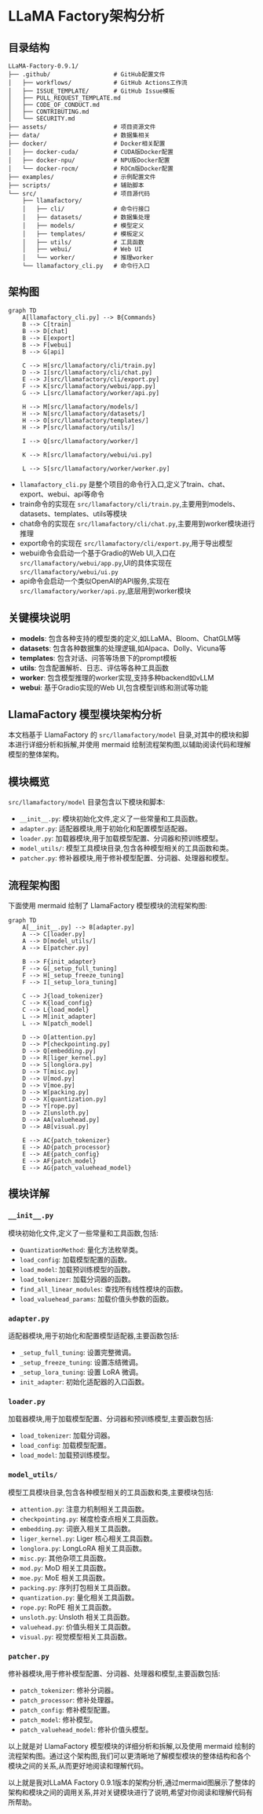 # LLaMA Factory架构分析

## 目录结构

```
LLaMA-Factory-0.9.1/
├── .github/                  # GitHub配置文件
│   ├── workflows/            # GitHub Actions工作流
│   ├── ISSUE_TEMPLATE/       # GitHub Issue模板  
│   ├── PULL_REQUEST_TEMPLATE.md
│   ├── CODE_OF_CONDUCT.md
│   ├── CONTRIBUTING.md  
│   └── SECURITY.md
├── assets/                   # 项目资源文件
├── data/                     # 数据集相关
├── docker/                   # Docker相关配置
│   ├── docker-cuda/          # CUDA版Docker配置
│   ├── docker-npu/           # NPU版Docker配置  
│   └── docker-rocm/          # ROCm版Docker配置
├── examples/                 # 示例配置文件
├── scripts/                  # 辅助脚本
└── src/                      # 项目源代码
    ├── llamafactory/
    │   ├── cli/              # 命令行接口
    │   ├── datasets/         # 数据集处理
    │   ├── models/           # 模型定义  
    │   ├── templates/        # 模板定义
    │   ├── utils/            # 工具函数
    │   ├── webui/            # Web UI
    │   └── worker/           # 推理worker
    └── llamafactory_cli.py   # 命令行入口
```

## 架构图

```mermaid
graph TD
    A[llamafactory_cli.py] --> B{Commands}
    B --> C[train]
    B --> D[chat]
    B --> E[export]
    B --> F[webui]
    B --> G[api]

    C --> H[src/llamafactory/cli/train.py]
    D --> I[src/llamafactory/cli/chat.py]  
    E --> J[src/llamafactory/cli/export.py]
    F --> K[src/llamafactory/webui/app.py]
    G --> L[src/llamafactory/worker/api.py]

    H --> M[src/llamafactory/models/]
    H --> N[src/llamafactory/datasets/]
    H --> O[src/llamafactory/templates/]
    H --> P[src/llamafactory/utils/]

    I --> Q[src/llamafactory/worker/]

    K --> R[src/llamafactory/webui/ui.py]

    L --> S[src/llamafactory/worker/worker.py]
```

- `llamafactory_cli.py` 是整个项目的命令行入口,定义了train、chat、export、webui、api等命令
- train命令的实现在 `src/llamafactory/cli/train.py`,主要用到models、datasets、templates、utils等模块
- chat命令的实现在 `src/llamafactory/cli/chat.py`,主要用到worker模块进行推理
- export命令的实现在 `src/llamafactory/cli/export.py`,用于导出模型
- webui命令会启动一个基于Gradio的Web UI,入口在`src/llamafactory/webui/app.py`,UI的具体实现在`src/llamafactory/webui/ui.py` 
- api命令会启动一个类似OpenAI的API服务,实现在`src/llamafactory/worker/api.py`,底层用到worker模块

## 关键模块说明

- **models**: 包含各种支持的模型类的定义,如LLaMA、Bloom、ChatGLM等
- **datasets**: 包含各种数据集的处理逻辑,如Alpaca、Dolly、Vicuna等
- **templates**: 包含对话、问答等场景下的prompt模板
- **utils**: 包含配置解析、日志、评估等各种工具函数
- **worker**: 包含模型推理的worker实现,支持多种backend如vLLM
- **webui**: 基于Gradio实现的Web UI,包含模型训练和测试等功能

## LlamaFactory 模型模块架构分析

本文档基于 LlamaFactory 的 `src/llamafactory/model` 目录,对其中的模块和脚本进行详细分析和拆解,并使用 mermaid 绘制流程架构图,以辅助阅读代码和理解模型的整体架构。

## 模块概览

`src/llamafactory/model` 目录包含以下模块和脚本:

- `__init__.py`: 模块初始化文件,定义了一些常量和工具函数。
- `adapter.py`: 适配器模块,用于初始化和配置模型适配器。
- `loader.py`: 加载器模块,用于加载模型配置、分词器和预训练模型。
- `model_utils/`: 模型工具模块目录,包含各种模型相关的工具函数和类。
- `patcher.py`: 修补器模块,用于修补模型配置、分词器、处理器和模型。

## 流程架构图

下面使用 mermaid 绘制了 LlamaFactory 模型模块的流程架构图:

```mermaid
graph TD
    A[__init__.py] --> B[adapter.py]
    A --> C[loader.py]
    A --> D[model_utils/]
    A --> E[patcher.py]

    B --> F{init_adapter}
    F --> G[_setup_full_tuning]
    F --> H[_setup_freeze_tuning]
    F --> I[_setup_lora_tuning]

    C --> J{load_tokenizer}
    C --> K{load_config}
    C --> L{load_model}
    L --> M[init_adapter]
    L --> N[patch_model]

    D --> O[attention.py]
    D --> P[checkpointing.py]
    D --> Q[embedding.py]
    D --> R[liger_kernel.py]
    D --> S[longlora.py]
    D --> T[misc.py]
    D --> U[mod.py]
    D --> V[moe.py]
    D --> W[packing.py]
    D --> X[quantization.py]
    D --> Y[rope.py]
    D --> Z[unsloth.py]
    D --> AA[valuehead.py]
    D --> AB[visual.py]

    E --> AC{patch_tokenizer}
    E --> AD{patch_processor}
    E --> AE{patch_config}
    E --> AF{patch_model}
    E --> AG{patch_valuehead_model}
```

## 模块详解

### `__init__.py`

模块初始化文件,定义了一些常量和工具函数,包括:

- `QuantizationMethod`: 量化方法枚举类。
- `load_config`: 加载模型配置的函数。
- `load_model`: 加载预训练模型的函数。
- `load_tokenizer`: 加载分词器的函数。
- `find_all_linear_modules`: 查找所有线性模块的函数。
- `load_valuehead_params`: 加载价值头参数的函数。

### `adapter.py`

适配器模块,用于初始化和配置模型适配器,主要函数包括:

- `_setup_full_tuning`: 设置完整微调。
- `_setup_freeze_tuning`: 设置冻结微调。
- `_setup_lora_tuning`: 设置 LoRA 微调。
- `init_adapter`: 初始化适配器的入口函数。

### `loader.py`

加载器模块,用于加载模型配置、分词器和预训练模型,主要函数包括:

- `load_tokenizer`: 加载分词器。
- `load_config`: 加载模型配置。
- `load_model`: 加载预训练模型。

### `model_utils/`

模型工具模块目录,包含各种模型相关的工具函数和类,主要模块包括:

- `attention.py`: 注意力机制相关工具函数。
- `checkpointing.py`: 梯度检查点相关工具函数。
- `embedding.py`: 词嵌入相关工具函数。
- `liger_kernel.py`: Liger 核心相关工具函数。
- `longlora.py`: LongLoRA 相关工具函数。
- `misc.py`: 其他杂项工具函数。
- `mod.py`: MoD 相关工具函数。
- `moe.py`: MoE 相关工具函数。
- `packing.py`: 序列打包相关工具函数。
- `quantization.py`: 量化相关工具函数。
- `rope.py`: RoPE 相关工具函数。
- `unsloth.py`: Unsloth 相关工具函数。
- `valuehead.py`: 价值头相关工具函数。
- `visual.py`: 视觉模型相关工具函数。

### `patcher.py`

修补器模块,用于修补模型配置、分词器、处理器和模型,主要函数包括:

- `patch_tokenizer`: 修补分词器。
- `patch_processor`: 修补处理器。
- `patch_config`: 修补模型配置。
- `patch_model`: 修补模型。
- `patch_valuehead_model`: 修补价值头模型。

以上就是对 LlamaFactory 模型模块的详细分析和拆解,以及使用 mermaid 绘制的流程架构图。通过这个架构图,我们可以更清晰地了解模型模块的整体结构和各个模块之间的关系,从而更好地阅读和理解代码。

以上就是我对LLaMA Factory 0.9.1版本的架构分析,通过mermaid图展示了整体的架构和模块之间的调用关系,并对关键模块进行了说明,希望对你阅读和理解代码有所帮助。 